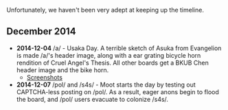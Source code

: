 Unfortunately, we haven't been very adept at keeping up the timeline.

## December 2014

* **2014-12-04** /a/ - Usaka Day. A terrible sketch of Asuka from Evangelion is made /a/'s header image, along with a ear grating bicycle horn rendition of Cruel Angel's Thesis. All other boards get a BKUB Chen header image and the bike horn. 
  * [Screenshots](http://imgur.com/a/UZyVs)
* **2014-12-07** /pol/ and /s4s/ - Moot starts the day by testing out CAPTCHA-less posting on /pol/. As a result, eager anons begin to flood the board, and /pol/ users evacuate to colonize /s4s/.